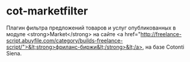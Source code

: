 # cot-marketfilter
Плагин фильтра предложений товаров и услуг опубликованных в модуле &lt;strong>Market&lt;/strong> на сайте &lt;a href="http://freelance-script.abuyfile.com/category/builds-freelance-script/">&lt;strong>фриланс-биржи&lt;/strong>&lt;/a>, на базе Cotonti Siena.
